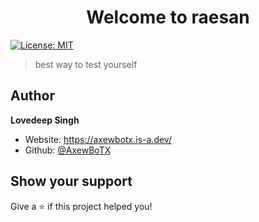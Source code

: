 <h1 align="center">Welcome to raesan</h1>
<p>
  <a href="#" target="_blank">
    <img alt="License: MIT" src="https://img.shields.io/badge/License-MIT-yellow.svg" />
  </a>
</p>

> best way to test yourself

## Author

**Lovedeep Singh**

- Website: https://axewbotx.is-a.dev/
- Github: [@AxewBoTX](https://github.com/AxewBoTX)

## Show your support

Give a ⭐️ if this project helped you!

